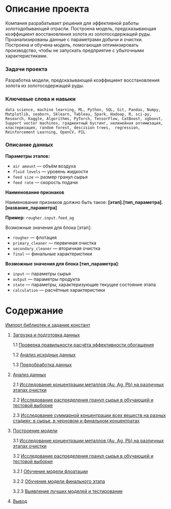 
# Описание проекта

Компания разрабатывает решения для эффективной работы золотодобывающей отрасли.
Построена модель, предсказывающая коэффициент восстановления золота из золотосодержащей руды. Проанализированы данные с параметрами добычи и очистки.
Построена и обучена модель, помогающая оптимизировать производство, чтобы не запускать предприятие с убыточными характеристиками.


### Задачи проекта
Разработка модели, предсказывающей коэффициент восстановления золота из золотосодержащей руды. 

### Ключевые слова и навыки

`data science, machine learning, ML, Python, SQL, Git, Pandas, Numpy, Matplotlib, seaborn, Sklearn, Tableau, Spark, Hadoop, R, sci-py, Research, Kaggle, Algorithms, PyTorch, TensorFlow, CatBoost, xgboost, Support vector machines, градиентный бустинг, нелинейная оптимизация, кластеризация, random forest, descision trees,  regression,  Reinforcement Learning, OpenCV, PIL`

### Описание данных

**Параметры этапов:**

* `air amount` — объём воздуха
* `fluid levels` — уровень жидкости
* `feed size` — размер гранул сырья
* `feed rate` — скорость подачи

**Наименование признаков**

Наименование признаков должно быть такое:
**[этап].[тип_параметра].[название_параметра]**

**Пример**: `rougher.input.feed_ag`

Возможные значения для блока [этап]:

* `rougher` — флотация
* `primary_cleaner` — первичная очистка
* `secondary_cleaner` — вторичная очистка
* `final` — финальные характеристики

**Возможные значения для блока [тип_параметра]**:

* `input` — параметры сырья
* `output` — параметры продукта
* `state` — параметры, характеризующие текущее состояние этапа
* `calculation` — расчётные характеристики

# Содержание <a name="title"></a>

[Импорт библиотек и задание констант](#import)
1. [Загрузка и подготовка данных](#1)

    1.1 [Проверка правильности расчёта эффективности обогащения](#1.1)
    
    1.2 [Анализ исходных данных](#1.2)
    
    1.3 [Предобработка данных](#1.3)
    
 
2. [Анализ данных](#2)

    2.1 [Исследование концентрации металлов (Au, Ag, Pb) на различных этапах очистки](#2.1)
    
    2.2 [Исследование распределения гранул сырья в обучающей и тестовой выборке](#2.2)
    
    2.3 [Исследование суммарной концентрации всех веществ на разных стадиях: в сырье, в черновом и финальном концентратах](#2.3)
    
    
3. [Построение модели](#3)

    3.1 [Исследование концентрации металлов (Au, Ag, Pb) на различных этапах очистки](#3.1)
    
    3.2 [Исследование распределения гранул сырья в обучающей и тестовой выборке](#3.2)
    
    3.2.1 [Обучение модели флоатации](#3.2.1)
    
    3.2.2 [Обучение модели финального этапа](#3.2.2)
    
    3.2.3 [Выявление лучших моделей и тестирование](#3.2.3)
    
    
4. [Вывод](#4)
